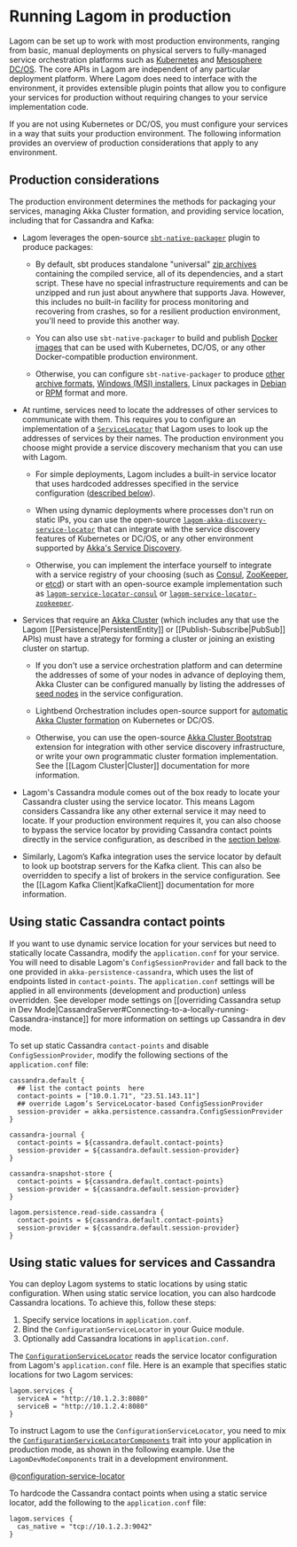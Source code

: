 # Running Lagom in production

Lagom can be set up to work with most production environments, ranging from basic, manual deployments on physical servers to fully-managed service orchestration platforms such as [Kubernetes](https://kubernetes.io/) and [Mesosphere DC/OS](https://dcos.io/). The core APIs in Lagom are independent of any particular deployment platform. Where Lagom does need to interface with the environment, it provides extensible plugin points that allow you to configure your services for production without requiring changes to your service implementation code.

If you are not using Kubernetes or DC/OS, you must configure your services in a way that suits your production environment. The following information provides an overview of production considerations that apply to any environment.

## Production considerations

The production environment determines the methods for packaging your services, managing Akka Cluster formation, and providing service location, including that for Cassandra and Kafka:

* Lagom leverages the open-source [`sbt-native-packager`](https://www.scala-sbt.org/sbt-native-packager/) plugin to produce packages:

    * By default, sbt produces standalone "universal" [zip archives](https://www.scala-sbt.org/sbt-native-packager/formats/universal.html) containing the compiled service, all of its dependencies, and a start script. These have no special infrastructure requirements and can be unzipped and run just about anywhere that supports Java. However, this includes no built-in facility for process monitoring and recovering from crashes, so for a resilient production environment, you'll need to provide this another way.

    * You can also use `sbt-native-packager` to build and publish [Docker images](https://developer.lightbend.com/docs/lightbend-orchestration/current/building.html) that can be used with Kubernetes, DC/OS, or any other Docker-compatible production environment.

    * Otherwise, you can configure `sbt-native-packager` to produce [other archive formats](https://www.scala-sbt.org/sbt-native-packager/formats/universal.html#build), [Windows (MSI) installers](https://www.scala-sbt.org/sbt-native-packager/formats/windows.html), Linux packages in [Debian](https://www.scala-sbt.org/sbt-native-packager/formats/debian.html) or [RPM](https://www.scala-sbt.org/sbt-native-packager/formats/rpm.html) format and more.

* At runtime, services need to locate the addresses of other services to communicate with them. This requires you to configure an implementation of a [`ServiceLocator`](api/com/lightbend/lagom/scaladsl/api/ServiceLocator.html) that Lagom uses to look up the addresses of services by their names. The production environment you choose might provide a service discovery mechanism that you can use with Lagom.

    * For simple deployments, Lagom includes a built-in service locator that uses hardcoded addresses specified in the service configuration ([described below](#Using-static-values-for-services-and-Cassandra)).

    * When using dynamic deployments where processes don't run on static IPs, you can use the open-source [`lagom-akka-discovery-service-locator`](https://github.com/lagom/lagom-akka-discovery-service-locator)  that can integrate with the service discovery features of Kubernetes or DC/OS, or any other environment supported by [Akka's Service Discovery](https://doc.akka.io/docs/akka/2.5/discovery/index.html).

    * Otherwise, you can implement the interface yourself to integrate with a service registry of your choosing (such as [Consul](https://www.consul.io/), [ZooKeeper](https://zookeeper.apache.org/), or [etcd](https://coreos.com/etcd/)) or start with an open-source example implementation such as [`lagom-service-locator-consul`](https://github.com/jboner/lagom-service-locator-consul) or [`lagom-service-locator-zookeeper`](https://github.com/jboner/lagom-service-locator-zookeeper).

* Services that require an [Akka Cluster](https://doc.akka.io/docs/akka/current/cluster-usage.html) (which includes any that use the Lagom [[Persistence|PersistentEntity]] or [[Publish-Subscribe|PubSub]] APIs) must have a strategy for forming a cluster or joining an existing cluster on startup.

    * If you don't use a service orchestration platform and can determine the addresses of some of your nodes in advance of deploying them, Akka Cluster can be configured manually by listing the addresses of [seed nodes](https://doc.akka.io/docs/akka/current/cluster-usage.html#joining-to-seed-nodes) in the service configuration.

    * Lightbend Orchestration includes open-source support for [automatic Akka Cluster formation](https://developer.lightbend.com/docs/lightbend-orchestration/current/features/akka-cluster-bootstrap.html) on Kubernetes or DC/OS.

    * Otherwise, you can use the open-source [Akka Cluster Bootstrap](https://developer.lightbend.com/docs/akka-management/current/bootstrap/index.html) extension for integration with other service discovery infrastructure, or write your own programmatic cluster formation implementation. See the [[Lagom Cluster|Cluster]] documentation for more information.

* Lagom's Cassandra module comes out of the box ready to locate your Cassandra cluster using the service locator. This means Lagom considers Cassandra like any other external service it may need to locate. If your production environment requires it, you can also choose to bypass the service locator by providing Cassandra contact points directly in the service configuration, as described in the [section below](#Using-static-Cassandra-contact-points).

* Similarly, Lagom’s Kafka integration uses the service locator by default to look up bootstrap servers for the Kafka client. This can also be overridden to specify a list of brokers in the service configuration. See the [[Lagom Kafka Client|KafkaClient]] documentation for more information.

## Using static Cassandra contact points

If you want to use dynamic service location for your services but need to statically locate Cassandra, modify the `application.conf` for your service. You will need to disable Lagom's `ConfigSessionProvider` and fall back to the one provided in `akka-persistence-cassandra`, which uses the list of endpoints listed in `contact-points`. The `application.conf` settings will be applied in all environments (development and production) unless overridden. See developer mode settings on [[overriding Cassandra setup in Dev Mode|CassandraServer#Connecting-to-a-locally-running-Cassandra-instance]] for more information on settings up Cassandra in dev mode.

To set up static Cassandra `contact-points` and disable `ConfigSessionProvider`, modify the following sections of the `application.conf` file:

```
cassandra.default {
  ## list the contact points  here
  contact-points = ["10.0.1.71", "23.51.143.11"]
  ## override Lagom’s ServiceLocator-based ConfigSessionProvider
  session-provider = akka.persistence.cassandra.ConfigSessionProvider
}

cassandra-journal {
  contact-points = ${cassandra.default.contact-points}
  session-provider = ${cassandra.default.session-provider}
}

cassandra-snapshot-store {
  contact-points = ${cassandra.default.contact-points}
  session-provider = ${cassandra.default.session-provider}
}

lagom.persistence.read-side.cassandra {
  contact-points = ${cassandra.default.contact-points}
  session-provider = ${cassandra.default.session-provider}
}
```

## Using static values for services and Cassandra

You can deploy Lagom systems to static locations by using static configuration. When using static service location, you can also hardcode Cassandra locations. To achieve this, follow these steps:

1. Specify service locations in `application.conf`.
2. Bind the `ConfigurationServiceLocator` in your Guice module.
3. Optionally add Cassandra locations in `application.conf`.


The [`ConfigurationServiceLocator`](api/com/lightbend/lagom/scaladsl/client/ConfigurationServiceLocator.html) reads the service locator configuration from Lagom's `application.conf` file.  Here is an example that specifies static locations for two Lagom services:

```
lagom.services {
  serviceA = "http://10.1.2.3:8080"
  serviceB = "http://10.1.2.4:8080"
}
```

To instruct Lagom to use the `ConfigurationServiceLocator`, you need to mix the [`ConfigurationServiceLocatorComponents`](api/com/lightbend/lagom/scaladsl/client/ConfigurationServiceLocatorComponents.html) trait into your application in production mode, as shown in the following example. Use the `LagomDevModeComponents` trait in a development environment.

@[configuration-service-locator](code/ProductionOverview.scala)

To hardcode the Cassandra contact points when using a static service locator, add the following to the `application.conf` file:

```
lagom.services {
  cas_native = "tcp://10.1.2.3:9042"
}
```



